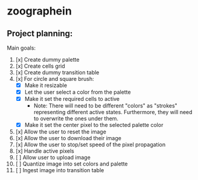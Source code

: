 # zoographein

## Project planning:

Main goals:

1. [x] Create dummy palette
1. [x] Create cells grid
1. [x] Create dummy transition table
1. [x] For circle and square brush:
   - [x] Make it resizable
   - [x] Let the user select a color from the palette
   - [x] Make it set the required cells to active
     - Note: There will need to be different "colors" as "strokes" representing different active states. Furthermore, they will need to overwrite the ones under them.
   - [x] Make it set the center pixel to the selected palette color
1. [x] Allow the user to reset the image
1. [x] Allow the user to download their image
1. [x] Allow the user to stop/set speed of the pixel propagation
1. [x] Handle active pixels
1. [ ] Allow user to upload image
1. [ ] Quantize image into set colors and palette
1. [ ] Ingest image into transition table
